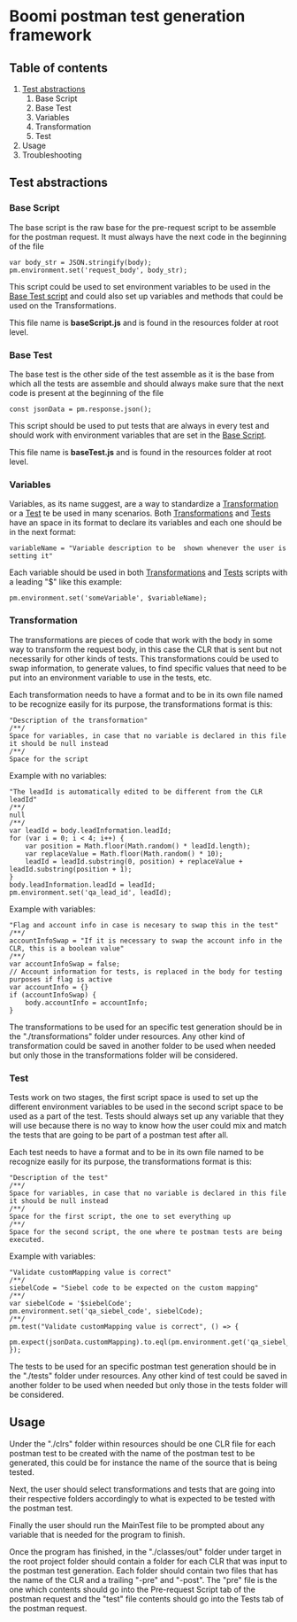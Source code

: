 # Boomi postman test generation framework

## Table of contents

1. [Test abstractions](#test-abstractions)
    1. Base Script
    2. Base Test
    3. Variables
    4. Transformation
    5. Test
2. Usage
3. Troubleshooting
 
## Test abstractions
### Base Script
The base script is the raw base for the pre-request script to be assemble for the postman request. It must always have the next code in the beginning of the file

    var body_str = JSON.stringify(body);  
    pm.environment.set('request_body', body_str);
This script could be used to set environment variables to be used in the [Base Test script](#base-test) and could also set up variables and methods that could be used on the Transformations.

This file name is **baseScript.js** and is found in the resources folder at root level.
### Base Test
The base test is the other side of the test assemble as it is the base from which all the tests are assemble and should always make sure that the next code is present at the beginning of the file

    const jsonData = pm.response.json();
This script should be used to put tests that are always in every test and should work with environment variables that are set in the [Base Script](#base-script).

This file name is **baseTest.js** and is found in the resources folder at root level.

### Variables
Variables, as its name suggest, are a way to standardize a [Transformation](#transformation) or a [Test](#test) te be used in many scenarios. Both [Transformations](#transformation) and [Tests](#test) have an space in its format to declare its variables and each one should be in the next format:

    variableName = "Variable description to be  shown whenever the user is setting it"
Each variable should be used in both [Transformations](#transformation) and [Tests](#test) scripts with a leading "$" like this example:

    pm.environment.set('someVariable', $variableName);


### Transformation
The transformations are pieces of code that work with the body in some way to transform the request body, in this case the CLR that is sent but not necessarily for other kinds of tests. This transformations could be used to swap information, to generate values, to find specific values that need to be  put into an environment variable to use in the tests, etc.

Each transformation needs to have a format and to be in its own file named to be recognize easily for its purpose, the transformations format is this:

    "Description of the transformation"  
	/**/  
	Space for variables, in case that no variable is declared in this file it should be null instead
	/**/
	Space for the script

Example with no variables:

    "The leadId is automatically edited to be different from the CLR leadId"  
	/**/  
	null  
	/**/  
	var leadId = body.leadInformation.leadId;  
	for (var i = 0; i < 4; i++) {  
		var position = Math.floor(Math.random() * leadId.length);  
		var replaceValue = Math.floor(Math.random() * 10);  
		leadId = leadId.substring(0, position) + replaceValue + leadId.substring(position + 1);  
	}  
	body.leadInformation.leadId = leadId;  
	pm.environment.set('qa_lead_id', leadId);

Example with variables:

    "Flag and account info in case is necesary to swap this in the test"  
	/**/  
	accountInfoSwap = "If it is necessary to swap the account info in the CLR, this is a boolean value"  
	/**/  
	var accountInfoSwap = false;  
	// Account information for tests, is replaced in the body for testing purposes if flag is active  
	var accountInfo = {}  
	if (accountInfoSwap) {  
		body.accountInfo = accountInfo;  
	}

The transformations to be used for an specific test generation should be in the "./transformations" folder under resources. Any other kind of transformation could be saved in another folder to be used when needed but only those in the transformations folder will be considered.

### Test
Tests work on two stages, the first script space is used to set up the different environment variables to be used in the second script space to be used as a part of the test. Tests should always set up any variable that they will use because there is no way to know how the user could mix and match the tests that are going to be part of a postman test after all.

Each test needs to have a format and to be in its own file named to be recognize easily for its purpose, the transformations format is this:

    "Description of the test"  
	/**/  
	Space for variables, in case that no variable is declared in this file it should be null instead
	/**/
	Space for the first script, the one to set everything up
	/**/
	Space for the second script, the one where te postman tests are being executed.

Example with variables:

    "Validate customMapping value is correct"  
	/**/  
	siebelCode = "Siebel code to be expected on the custom mapping"  
	/**/  
	var siebelCode = '$siebelCode';  
	pm.environment.set('qa_siebel_code', siebelCode);  
	/**/  
	pm.test("Validate customMapping value is correct", () => {  
		pm.expect(jsonData.customMapping).to.eql(pm.environment.get('qa_siebel_code'));  
	});
The tests to be used for an specific postman test generation should be in the "./tests" folder under resources. Any other kind of test could be saved in another folder to be used when needed but only those in the tests folder will be considered.

## Usage
Under the "./clrs" folder within resources should be one CLR file for each postman test to be created with the name of the postman test to be generated, this could be for instance the name of the source that is being tested.

Next, the user should select transformations and tests that are going into their respective folders accordingly to what is expected to be tested with the postman test.

Finally the user should run the MainTest file to be prompted about any variable that is needed for the program to finish.

Once the program has finished, in the "./classes/out" folder under target in the root project folder should contain a folder for each CLR that was input to the postman test generation. Each folder should contain  two files that has the name of the CLR and a trailing "-pre" and "-post". The "pre" file is the one which contents should go into the Pre-request Script tab of the postman request and the "test" file contents should go into the Tests tab of the postman request.
<!--stackedit_data:
eyJoaXN0b3J5IjpbLTE3MTI3NDYzNiw4MzEzNTY2ODJdfQ==
-->